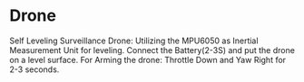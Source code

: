 # Drone
Self Leveling Surveillance Drone: Utilizing the MPU6050 as Inertial Measurement Unit for leveling.
Connect the Battery(2-3S) and put the drone on a level surface.
For Arming the drone: Throttle Down and Yaw Right for 2-3 seconds.
